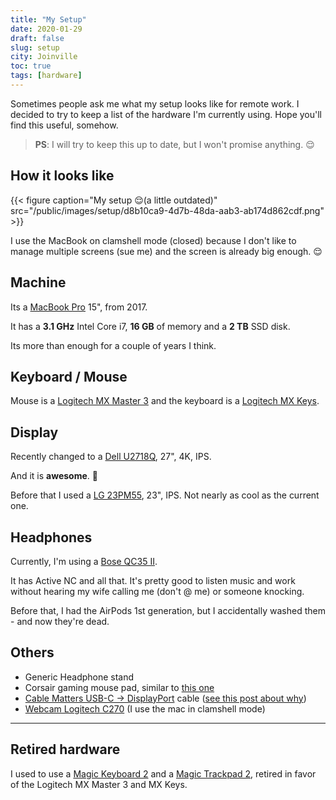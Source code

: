 ```yaml
---
title: "My Setup"
date: 2020-01-29
draft: false
slug: setup
city: Joinville
toc: true
tags: [hardware]
---
```


Sometimes people ask me what my setup looks like for remote work. I decided to try to keep a list of the hardware I'm currently using. Hope you'll find this useful, somehow.

<!--more-->

> **PS**: I will try to keep this up to date, but I won't promise anything. 😌

## How it looks like

{{< figure caption="My setup 😌(a little outdated)" src="/public/images/setup/d8b10ca9-4d7b-48da-aab3-ab174d862cdf.png" >}}

I use the MacBook on clamshell mode (closed) because I don't like to manage
multiple screens (sue me) and the screen is already big enough. 😌

## Machine

Its a [MacBook Pro](https://amzn.to/2GAaGBm) 15", from 2017.

It has a **3.1 GHz** Intel Core i7, **16 GB** of memory and a **2 TB** SSD disk.

Its more than enough for a couple of years I think.

## Keyboard / Mouse

Mouse is a [Logitech MX Master 3](https://www.amazon.com/Logitech-Master-Advanced-Wireless-Mouse/dp/B07XC2FWD1/ref=sr_1_1?dchild=1&keywords=mx+master+3&qid=1600798679&refinements=p_89%3ALogitech%2Cp_n_condition-type%3A6461716011&rnid=6461714011&sr=8-1) and the keyboard is a [Logitech MX Keys](https://www.amazon.com/Logitech-Advanced-Wireless-Illuminated-Keyboard/dp/B07XD3VS62/ref=sr_1_3?dchild=1&keywords=mx+keys&qid=1600798730&sr=8-3).

## Display

Recently changed to a [Dell U2718Q](https://amzn.to/3aNRbDb), 27", 4K, IPS. 

And it is **awesome**. 🤩

Before that I used a [LG 23PM55](https://www.lg.com/za/monitors/lg-23MP55HQ), 23", IPS. Not nearly as cool as the current one.

## Headphones

Currently, I'm using a [Bose QC35 II](https://amzn.to/2S0eYqN). 

It has Active NC and all that. It's pretty good to listen music and work without hearing my wife calling me (don't @ me) or someone knocking.

Before that, I had the AirPods 1st generation, but I accidentally washed them - and now they're dead.

## Others

- Generic Headphone stand
- Corsair gaming mouse pad, similar to [this one](https://amzn.to/313Zmqm)
- [Cable Matters USB-C → DisplayPort](https://amzn.to/394xZiG) cable ([see this post about why](https://carlosbecker.dev/posts/macos-4k-display))
- [Webcam Logitech C270](https://amzn.to/2tdcj4O) (I use the mac in clamshell mode)

---

## Retired hardware

I used to use a [Magic Keyboard 2](https://amzn.to/3aYGP3x) and a [Magic Trackpad 2](https://amzn.to/2t5phRU), retired in favor of the Logitech MX Master 3 and MX Keys.
